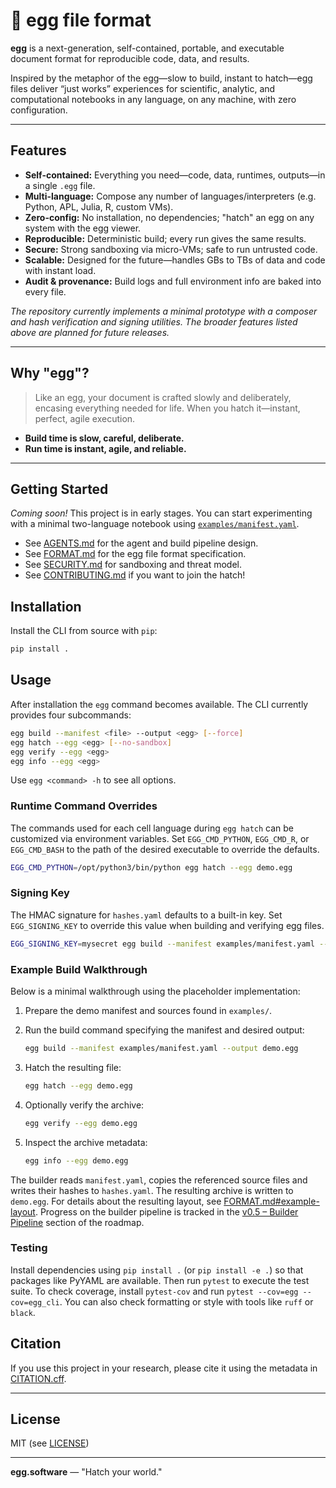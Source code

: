 # 🥚 egg file format

**egg** is a next-generation, self-contained, portable, and executable document format for reproducible code, data, and results.

Inspired by the metaphor of the egg—slow to build, instant to hatch—egg files deliver “just works” experiences for scientific, analytic, and computational notebooks in any language, on any machine, with zero configuration.

---

## Features

- **Self-contained:** Everything you need—code, data, runtimes, outputs—in a single `.egg` file.
- **Multi-language:** Compose any number of languages/interpreters (e.g. Python, APL, Julia, R, custom VMs).
- **Zero-config:** No installation, no dependencies; "hatch" an egg on any system with the egg viewer.
- **Reproducible:** Deterministic build; every run gives the same results.
- **Secure:** Strong sandboxing via micro-VMs; safe to run untrusted code.
- **Scalable:** Designed for the future—handles GBs to TBs of data and code with instant load.
- **Audit & provenance:** Build logs and full environment info are baked into every file.

*The repository currently implements a minimal prototype with a composer and
hash verification and signing utilities.  The broader features listed above are planned for
future releases.*

---

## Why "egg"?

> Like an egg, your document is crafted slowly and deliberately, encasing everything needed for life. When you hatch it—instant, perfect, agile execution.

- **Build time is slow, careful, deliberate.**
- **Run time is instant, agile, and reliable.**

---

## Getting Started

*Coming soon!* This project is in early stages.
You can start experimenting with a minimal two-language notebook using
[`examples/manifest.yaml`](examples/manifest.yaml).

- See [AGENTS.md](AGENTS.md) for the agent and build pipeline design.
- See [FORMAT.md](FORMAT.md) for the egg file format specification.
- See [SECURITY.md](SECURITY.md) for sandboxing and threat model.
- See [CONTRIBUTING.md](CONTRIBUTING.md) if you want to join the hatch!

## Installation

Install the CLI from source with `pip`:

```bash
pip install .
```

## Usage

After installation the `egg` command becomes available. The CLI currently
provides four subcommands:

```bash
egg build --manifest <file> --output <egg> [--force]
egg hatch --egg <egg> [--no-sandbox]
egg verify --egg <egg>
egg info --egg <egg>
```

Use `egg <command> -h` to see all options.

### Runtime Command Overrides

The commands used for each cell language during `egg hatch` can be
customized via environment variables. Set `EGG_CMD_PYTHON`,
`EGG_CMD_R`, or `EGG_CMD_BASH` to the path of the desired executable to
override the defaults.

```bash
EGG_CMD_PYTHON=/opt/python3/bin/python egg hatch --egg demo.egg
```

### Signing Key

The HMAC signature for `hashes.yaml` defaults to a built-in key. Set
`EGG_SIGNING_KEY` to override this value when building and verifying egg
files.

```bash
EGG_SIGNING_KEY=mysecret egg build --manifest examples/manifest.yaml --output demo.egg
```

### Example Build Walkthrough

Below is a minimal walkthrough using the placeholder implementation:

1. Prepare the demo manifest and sources found in `examples/`.
2. Run the build command specifying the manifest and desired output:

   ```bash
   egg build --manifest examples/manifest.yaml --output demo.egg
   ```

3. Hatch the resulting file:

   ```bash
   egg hatch --egg demo.egg
   ```

4. Optionally verify the archive:

   ```bash
   egg verify --egg demo.egg
   ```

5. Inspect the archive metadata:

   ```bash
   egg info --egg demo.egg
   ```

The builder reads `manifest.yaml`, copies the referenced source files and writes
their hashes to `hashes.yaml`. The resulting archive is written to
`demo.egg`. For details about the resulting layout, see
[FORMAT.md#example-layout](FORMAT.md#example-layout). Progress on the builder
pipeline is tracked in the
[v0.5 – Builder Pipeline](ROADMAP.md#v05--builder-pipeline) section of the
roadmap.

### Testing

Install dependencies using `pip install .` (or `pip install -e .`) so that
packages like PyYAML are available. Then run `pytest` to execute the test
suite. To check coverage, install `pytest-cov` and run
`pytest --cov=egg --cov=egg_cli`. You can also check formatting or style with
tools like `ruff` or `black`.

## Citation

If you use this project in your research, please cite it using the metadata in [CITATION.cff](CITATION.cff).

---

## License

MIT (see [LICENSE](LICENSE))

---

**egg.software** — "Hatch your world."

